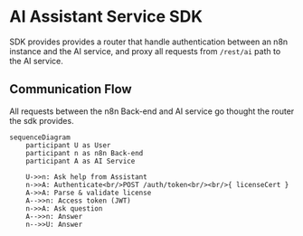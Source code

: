 # AI Assistant Service SDK

SDK provides provides a router that handle authentication between an n8n instance and the AI service, and proxy all requests from `/rest/ai` path to the AI service.

## Communication Flow

All requests between the n8n Back-end and AI service go thought the router the sdk provides.

```mermaid
sequenceDiagram
    participant U as User
    participant n as n8n Back-end
    participant A as AI Service

    U->>n: Ask help from Assistant
    n->>A: Authenticate<br/>POST /auth/token<br/><br/>{ licenseCert }
    A->>A: Parse & validate license
    A-->>n: Access token (JWT)
    n->>A: Ask question
    A-->>n: Answer
    n-->>U: Answer
```

